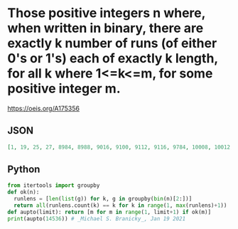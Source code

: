 # Those positive integers n where, when written in binary, there are exactly k number of runs \(of either 0's or 1's\) each of exactly k length, for all k where 1<\=k<\=m, for some positive integer m\.
https://oeis.org/A175356
## JSON
```JSON
[1, 19, 25, 27, 8984, 8988, 9016, 9100, 9112, 9116, 9784, 10008, 10012, 10040, 12568, 12572, 12600, 12680, 12686, 12728, 12740, 12742, 12744, 12750, 12760, 12764, 12856, 13192, 13198, 13240, 13880, 14104, 14108, 14136, 14476, 14488, 14492, 14532, 14534, 14536]
```
## Python
```Python
from itertools import groupby
def ok(n):
  runlens = [len(list(g)) for k, g in groupby(bin(n)[2:])]
  return all(runlens.count(k) == k for k in range(1, max(runlens)+1))
def aupto(limit): return [m for m in range(1, limit+1) if ok(m)]
print(aupto(14536)) # _Michael S. Branicky_, Jan 19 2021
```
